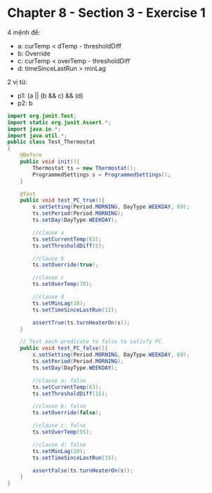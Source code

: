 # Chapter 8 - Section 3 - Exercise 1

4 mệnh đề:
- a: curTemp < dTemp - thresholdDiff    
- b: Override  
- c: curTemp < overTemp - thresholdDiff  
- d: timeSinceLastRun > minLag  

2 vị từ:
- p1: (a || (b && c) && (d)
- p2: b  

```java
import org.junit.Test;
import static org.junit.Assert.*;
import java.io.*;
import java.util.*;
public class Test_Thermostat
{
	@Before
	public void init(){
		Thermostat ts = new Thermostat();
		ProgrammedSettings s = ProgrammedSettings();
	}

	@Test
	public void test_PC_true(){
		s.setSetting(Period.MORNING, DayType.WEEKDAY, 69);
    	ts.setPeriod(Period.MORNING);
    	ts.setDay(DayType.WEEKDAY);

    	//clause a
    	ts.setCurrentTemp(63);
    	ts.setThresholdDiff(5);

    	//clause b
    	ts.setOverride(true);

    	//clause c
	    ts.setOverTemp(70);

	    //clause d
    	ts.setMinLag(10);
    	ts.setTimeSinceLastRun(12);

    	assertTrue(ts.turnHeaterOn(s));
	}

	// Test each predicate to false to satisfy PC.
	public void test_PC_false(){
		s.setSetting(Period.MORNING, DayType.WEEKDAY, 69);
    	ts.setPeriod(Period.MORNING);
    	ts.setDay(DayType.WEEKDAY);

    	//clause a: false
    	ts.setCurrentTemp(63);
    	ts.setThresholdDiff(15);

    	//clause b: false
    	ts.setOverride(false);

    	//clause c: false
	    ts.setOverTemp(55);

	    //clause d: false
    	ts.setMinLag(20);
    	ts.setTimeSinceLastRun(15);

    	assertFalse(ts.turnHeaterOn(s));
	}
}
```
